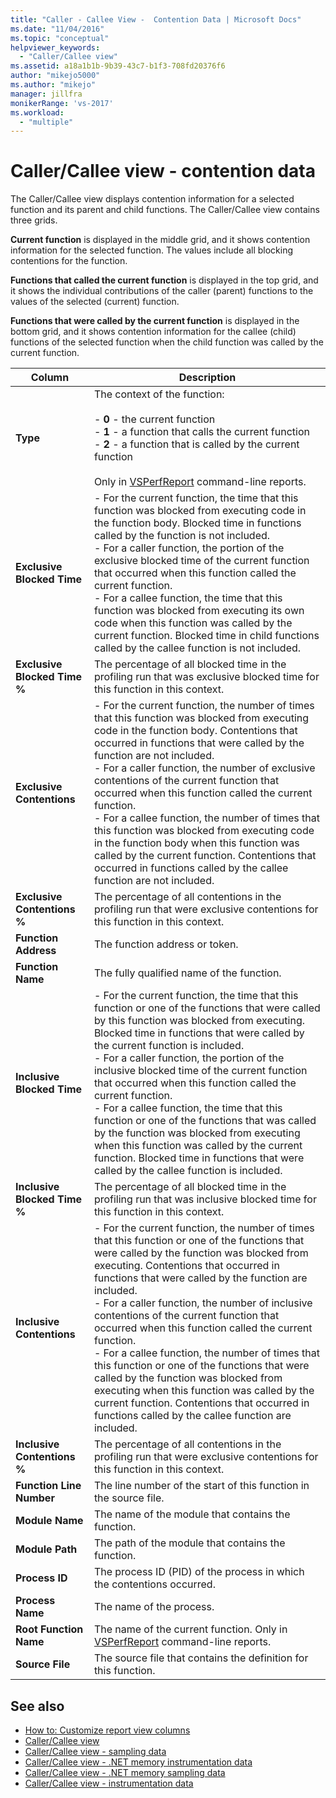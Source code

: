 ```yaml
---
title: "Caller - Callee View -  Contention Data | Microsoft Docs"
ms.date: "11/04/2016"
ms.topic: "conceptual"
helpviewer_keywords:
  - "Caller/Callee view"
ms.assetid: a18a1b1b-9b39-43c7-b1f3-708fd20376f6
author: "mikejo5000"
ms.author: "mikejo"
manager: jillfra
monikerRange: 'vs-2017'
ms.workload:
  - "multiple"
---
```

# Caller/Callee view -  contention data
The Caller/Callee view displays contention information for a selected function and its parent and child functions. The Caller/Callee view contains three grids.

 **Current function** is displayed in the middle grid, and it shows contention information for the selected function. The values include all blocking contentions for the function.

 **Functions that called the current function** is displayed in the top grid, and it shows the individual contributions of the caller (parent) functions to the values of the selected (current) function.

 **Functions that were called by the current function** is displayed in the bottom grid, and it shows contention information for the callee (child) functions of the selected function when the child function was called by the current function.

|Column|Description|
|------------|-----------------|
|**Type**|The context of the function:<br /><br /> -   **0** - the current function<br />-   **1** - a function that calls the current function<br />-   **2** - a function that is called by the current function<br /><br /> Only in [VSPerfReport](../profiling/vsperfreport.md) command-line reports.|
|**Exclusive Blocked Time**|-   For the current function, the time that this function was blocked from executing code in the function body. Blocked time in functions called by the function is not included.<br />-   For a caller function, the portion of the exclusive blocked time of the current function that occurred when this function called the current function.<br />-   For a callee function, the time that this function was blocked from executing its own code when this function was called by the current function. Blocked time in child functions called by the callee function is not included.|
|**Exclusive Blocked Time %**|The percentage of all blocked time in the profiling run that was exclusive blocked time for this function in this context.|
|**Exclusive Contentions**|-   For the current function, the number of times that this function was blocked from executing code in the function body. Contentions that occurred in functions that were called by the function are not included.<br />-   For a caller function, the number of exclusive contentions of the current function that occurred when this function called the current function.<br />-   For a callee function, the number of times that this function was blocked from executing code in the function body when this function was called by the current function. Contentions that occurred in functions called by the callee function are not included.|
|**Exclusive Contentions %**|The percentage of all contentions in the profiling run that were exclusive contentions for this function in this context.|
|**Function Address**|The function address or token.|
|**Function Name**|The fully qualified name of the function.|
|**Inclusive Blocked Time**|-   For the current function, the time that this function or one of the functions that were called by this function was blocked from executing. Blocked time in functions that were called by the current function is included.<br />-   For a caller function, the portion of the inclusive blocked time of the current function that occurred when this function called the current function.<br />-   For a callee function, the time that this function or one of the functions that was called by the function was blocked from executing when this function was called by the current function. Blocked time in functions that were called by the callee function is included.|
|**Inclusive Blocked Time %**|The percentage of all blocked time in the profiling run that was inclusive blocked time for this function in this context.|
|**Inclusive Contentions**|-   For the current function, the number of times that this function or one of the functions that were called by the function was blocked from executing. Contentions that occurred in functions that were called by the function are included.<br />-   For a caller function, the number of inclusive contentions of the current function that occurred when this function called the current function.<br />-   For a callee function, the number of times that this function or one of the functions that were called by the function was blocked from executing when this function was called by the current function. Contentions that occurred in functions called by the callee function are included.|
|**Inclusive Contentions %**|The percentage of all contentions in the profiling run that were exclusive contentions for this function in this context.|
|**Function Line Number**|The line number of the start of this function in the source file.|
|**Module Name**|The name of the module that contains the function.|
|**Module Path**|The path of the module that contains the function.|
|**Process ID**|The process ID (PID) of the process in which the contentions occurred.|
|**Process Name**|The name of the process.|
|**Root Function Name**|The name of the current function. Only in [VSPerfReport](../profiling/vsperfreport.md) command-line reports.|
|**Source File**|The source file that contains the definition for this function.|

## See also
- [How to: Customize report view columns](../profiling/how-to-customize-report-view-columns.md)
- [Caller/Callee view](../profiling/caller-callee-view.md)
- [Caller/Callee view - sampling data](../profiling/caller-callee-view-sampling-data.md)
- [Caller/Callee view - .NET memory instrumentation data](../profiling/caller-callee-view-net-memory-instrumentation-data.md)
- [Caller/Callee view - .NET memory sampling data](../profiling/caller-callee-view-dotnet-memory-sampling-data.md)
- [Caller/Callee view - instrumentation data](../profiling/caller-callee-view-instrumentation-data.md)
